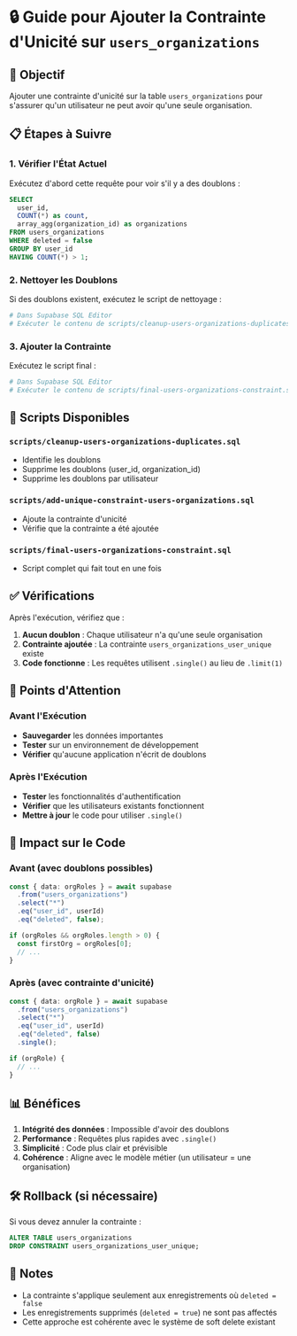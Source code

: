 # 🔒 Guide pour Ajouter la Contrainte d'Unicité sur `users_organizations`

## 🎯 Objectif

Ajouter une contrainte d'unicité sur la table `users_organizations` pour s'assurer qu'un utilisateur ne peut avoir qu'une seule organisation.

## 📋 Étapes à Suivre

### 1. Vérifier l'État Actuel

Exécutez d'abord cette requête pour voir s'il y a des doublons :

```sql
SELECT
  user_id,
  COUNT(*) as count,
  array_agg(organization_id) as organizations
FROM users_organizations
WHERE deleted = false
GROUP BY user_id
HAVING COUNT(*) > 1;
```

### 2. Nettoyer les Doublons

Si des doublons existent, exécutez le script de nettoyage :

```bash
# Dans Supabase SQL Editor
# Exécuter le contenu de scripts/cleanup-users-organizations-duplicates.sql
```

### 3. Ajouter la Contrainte

Exécutez le script final :

```bash
# Dans Supabase SQL Editor
# Exécuter le contenu de scripts/final-users-organizations-constraint.sql
```

## 🔧 Scripts Disponibles

### `scripts/cleanup-users-organizations-duplicates.sql`

- Identifie les doublons
- Supprime les doublons (user_id, organization_id)
- Supprime les doublons par utilisateur

### `scripts/add-unique-constraint-users-organizations.sql`

- Ajoute la contrainte d'unicité
- Vérifie que la contrainte a été ajoutée

### `scripts/final-users-organizations-constraint.sql`

- Script complet qui fait tout en une fois

## ✅ Vérifications

Après l'exécution, vérifiez que :

1. **Aucun doublon** : Chaque utilisateur n'a qu'une seule organisation
2. **Contrainte ajoutée** : La contrainte `users_organizations_user_unique` existe
3. **Code fonctionne** : Les requêtes utilisent `.single()` au lieu de `.limit(1)`

## 🚨 Points d'Attention

### Avant l'Exécution

- **Sauvegarder** les données importantes
- **Tester** sur un environnement de développement
- **Vérifier** qu'aucune application n'écrit de doublons

### Après l'Exécution

- **Tester** les fonctionnalités d'authentification
- **Vérifier** que les utilisateurs existants fonctionnent
- **Mettre à jour** le code pour utiliser `.single()`

## 🔄 Impact sur le Code

### Avant (avec doublons possibles)

```typescript
const { data: orgRoles } = await supabase
  .from("users_organizations")
  .select("*")
  .eq("user_id", userId)
  .eq("deleted", false);

if (orgRoles && orgRoles.length > 0) {
  const firstOrg = orgRoles[0];
  // ...
}
```

### Après (avec contrainte d'unicité)

```typescript
const { data: orgRole } = await supabase
  .from("users_organizations")
  .select("*")
  .eq("user_id", userId)
  .eq("deleted", false)
  .single();

if (orgRole) {
  // ...
}
```

## 📊 Bénéfices

1. **Intégrité des données** : Impossible d'avoir des doublons
2. **Performance** : Requêtes plus rapides avec `.single()`
3. **Simplicité** : Code plus clair et prévisible
4. **Cohérence** : Aligne avec le modèle métier (un utilisateur = une organisation)

## 🛠️ Rollback (si nécessaire)

Si vous devez annuler la contrainte :

```sql
ALTER TABLE users_organizations
DROP CONSTRAINT users_organizations_user_unique;
```

## 📝 Notes

- La contrainte s'applique seulement aux enregistrements où `deleted = false`
- Les enregistrements supprimés (`deleted = true`) ne sont pas affectés
- Cette approche est cohérente avec le système de soft delete existant
